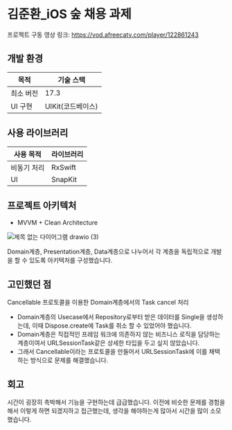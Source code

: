 # 김준환_iOS 숲 채용 과제

프로젝트 구동 영상 링크: https://vod.afreecatv.com/player/122861243

## 개발 환경
|목적|기술 스택|
|------|---|
|최소 버전|17.3|
|UI 구현|UIKit(코드베이스)|

## 사용 라이브러리

|사용 목적|라이브러리|
|------|---|
|비동기 처리|RxSwift|
|UI|SnapKit|

## 프로젝트 아키텍처 
- MVVM + Clean Architecture
  
![제목 없는 다이어그램 drawio (3)](https://github.com/Kim-Junhwan/Soop_Assignment/assets/58679737/0e0d4992-6c4d-4bf2-9fb8-169643c8747b)

Domain계층, Presentation계층, Data계층으로 나누어서 각 계층을 독립적으로 개발을 할 수 있도록 아키텍처를 구성했습니다. 

## 고민했던 점 
Cancellable 프로토콜을 이용한 Domain계층에서의 Task cancel 처리
- Domain계층의 Usecase에서 Repository로부터 받은 데이터를 Single을 생성하는데, 이때 Dispose.create에 Task를 취소 할 수 있었어야 했습니다.
- Domain계층은 직접적인 프레임 워크에 의존하지 않는 비즈니스 로직을 담당하는 계층이여서 URLSessionTask같은 상세한 타입을 두고 싶지 않았습니다.
- 그래서 Cancellable이라는 프로토콜을 만들어서 URLSessionTask에 이를 채택하는 방식으로 문제를 해결했습니다.

## 회고
시간이 굉장히 촉박해서 기능을 구현하는데 급급했습니다. 이전에 비슷한 문제를 경험을 해서 이렇게 하면 되겠지하고 접근했는데, 생각을 해야하는게 많아서 시간을 많이 소모했습니다. 

